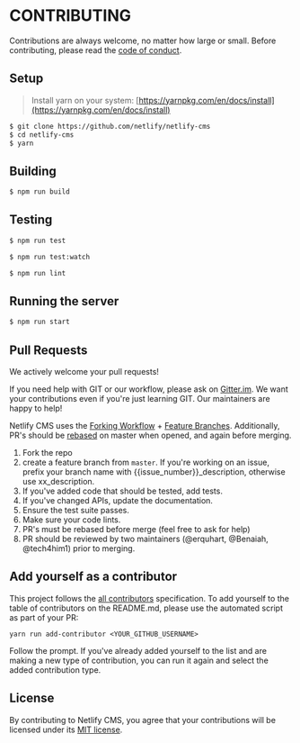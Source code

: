 # CONTRIBUTING

Contributions are always welcome, no matter how large or small. Before contributing,
please read the [code of conduct](CODE_OF_CONDUCT.md).

## Setup

> Install yarn on your system: [https://yarnpkg.com/en/docs/install](https://yarnpkg.com/en/docs/install)

```sh
$ git clone https://github.com/netlify/netlify-cms
$ cd netlify-cms
$ yarn
```

## Building

```sh
$ npm run build
```

## Testing

```sh
$ npm run test
```

```sh
$ npm run test:watch
```

```sh
$ npm run lint
```

## Running the server

```sh
$ npm run start
```

## Pull Requests

We actively welcome your pull requests!

If you need help with GIT or our workflow, please ask on [Gitter.im](https://gitter.im/netlify/NetlifyCMS). We want your contributions even if you're just learning GIT. Our maintainers are happy to help!

Netlify CMS uses the [Forking Workflow](https://www.atlassian.com/git/tutorials/comparing-workflows#forking-workflow) + [Feature Branches](https://www.atlassian.com/git/tutorials/comparing-workflows#feature-branch-workflow). Additionally, PR's should be [rebased](https://www.atlassian.com/git/tutorials/merging-vs-rebasing) on master when opened, and again before merging.

1. Fork the repo
2. create a feature branch from `master`. If you're working on an issue, prefix your branch name with {{issue_number}}_description, otherwise use xx_description.
2. If you've added code that should be tested, add tests.
3. If you've changed APIs, update the documentation.
4. Ensure the test suite passes.
5. Make sure your code lints.
6. PR's must be rebased before merge (feel free to ask for help)
7. PR should be reviewed by two maintainers (@erquhart, @Benaiah, @tech4him1) prior to merging.

## Add yourself as a contributor

This project follows the [all contributors](https://github.com/kentcdodds/all-contributors) specification. To add yourself to the table of contributors on the README.md,
please use the automated script as part of your PR:

```console
yarn run add-contributor <YOUR_GITHUB_USERNAME>
```

Follow the prompt. If you've already added yourself to the list and are making a
new type of contribution, you can run it again and select the added contribution
type.

## License

By contributing to Netlify CMS, you agree that your contributions will be licensed
under its [MIT license](LICENSE).
